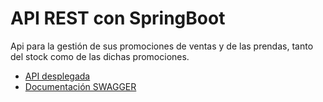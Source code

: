 # API REST con SpringBoot

Api para la gestión de sus promociones de ventas y de las prendas, tanto del stock como de las dichas promociones.

- [API desplegada](https://continued-cobra-ravsdev-b7e9d681.koyeb.app/api/v1/prendas)
- [Documentación SWAGGER](https://continued-cobra-ravsdev-b7e9d681.koyeb.app/api/swagger-ui/index.html)
